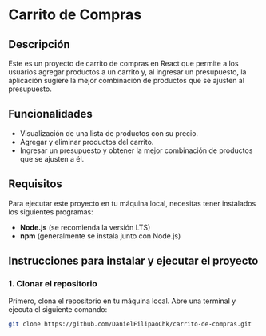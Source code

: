 # Carrito de Compras

## Descripción
Este es un proyecto de carrito de compras en React que permite a los usuarios agregar productos a un carrito y, al ingresar un presupuesto, la aplicación sugiere la mejor combinación de productos que se ajusten al presupuesto.

## Funcionalidades
- Visualización de una lista de productos con su precio.
- Agregar y eliminar productos del carrito.
- Ingresar un presupuesto y obtener la mejor combinación de productos que se ajusten a él.

## Requisitos
Para ejecutar este proyecto en tu máquina local, necesitas tener instalados los siguientes programas:

- **Node.js** (se recomienda la versión LTS)
- **npm** (generalmente se instala junto con Node.js)

## Instrucciones para instalar y ejecutar el proyecto

### 1. Clonar el repositorio

Primero, clona el repositorio en tu máquina local. Abre una terminal y ejecuta el siguiente comando:

```bash
git clone https://github.com/DanielFilipaoChk/carrito-de-compras.git
